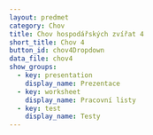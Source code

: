 ```yaml
---
layout: predmet
category: Chov
title: Chov hospodářských zvířat 4
short_title: Chov 4
button_id: chov4Dropdown
data_file: chov4
show_groups:
  - key: presentation
    display_name: Prezentace
  - key: worksheet
    display_name: Pracovní listy
  - key: test
    display_name: Testy
---
```

